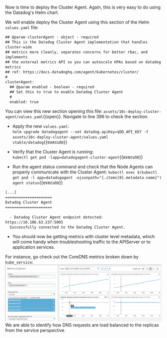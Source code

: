 Now is time to deploy the Cluster Agent. Again, this is very easy to do using the Datadog's Helm chart.

We will enable deploy the Cluster Agent using this section of the Helm `values.yaml` file:

```
## @param clusterAgent - object - required
## This is the Datadog Cluster Agent implementation that handles cluster-wide
## metrics more cleanly, separates concerns for better rbac, and implements
## the external metrics API so you can autoscale HPAs based on datadog metrics
## ref: https://docs.datadoghq.com/agent/kubernetes/cluster/
#
clusterAgent:
  ## @param enabled - boolean - required
  ## Set this to true to enable Datadog Cluster Agent
  #
  enabled: true
```

You can view this new section opening this file: `assets/10c-deploy-cluster-agent/values.yaml`{{open}}. Navigate to line 396 to check the section.

* Apply the new `values.yaml`: <br/>
`helm upgrade datadogagent --set datadog.apiKey=$DD_API_KEY -f assets/10c-deploy-cluster-agent/values.yaml stable/datadog`{{execute}}

* Verify that the Cluster Agent is running: <br/>
`kubectl get pod -lapp=datadogagent-cluster-agent`{{execute}}

* Run the agent status command and check that the Node Agents can properly communicate with the Cluster Agent: `kubectl exec $(kubectl get pod -l app=datadogagent -ojsonpath="{.items[0].metadata.name}") agent status`{{execute}}

```
[...] 
=====================
Datadog Cluster Agent
=====================

  - Datadog Cluster Agent endpoint detected: https://10.106.63.237:5005
  Successfully connected to the Datadog Cluster Agent.
 ```

* You should now be getting metrics with cluster level metadata, which will come handy when troubleshooting traffic to the APIServer or to application services.

For instance, go check out the CoreDNS metrics broken down by `kube_service`:
![CoreDNS Requests](assets/coredns.png)
We are able to identify how DNS requests are load balanced to the replicas from the service perspective.
